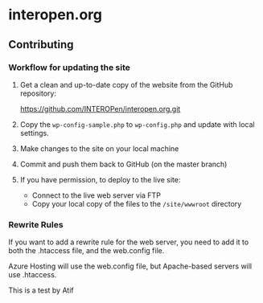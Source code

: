 # interopen.org

## Contributing

### Workflow for updating the site

1. Get a clean and up-to-date copy of the website from the GitHub repository:

    https://github.com/INTEROPen/interopen.org.git

2. Copy the `wp-config-sample.php` to `wp-config.php` and update with local settings.

3. Make changes to the site on your local machine

4. Commit and push them back to GitHub (on the master branch)

5. If you have permission, to deploy to the live site:

    * Connect to the live web server via FTP
    * Copy your local copy of the files to the `/site/wwwroot` directory


### Rewrite Rules
If you want to add a rewrite rule for the web server, you need to add it to both the .htaccess file, and the web.config file.

Azure Hosting will use the web.config file, but Apache-based servers will use .htaccess.

This is a test by Atif

